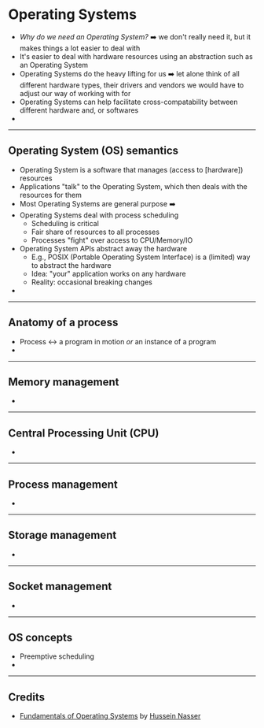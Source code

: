# Operating Systems

- _Why do we need an Operating System?_ :arrow_right: we don't really need it, but it makes things a lot easier to deal with
- It's easier to deal with hardware resources using an abstraction such as an Operating System
- Operating Systems do the heavy lifting for us :arrow_right: let alone think of all different hardware types, their drivers and vendors we would have to adjust our way of working with for
- Operating Systems can help facilitate cross-compatability between different hardware and, or softwares
- 

---

## Operating System (OS) semantics

- Operating System is a software that manages (access to [hardware]) resources
- Applications "talk" to the Operating System, which then deals with the resources for them
- Most Operating Systems are general purpose :arrow_right: 
- Operating Systems deal with process scheduling
  - Scheduling is critical
  - Fair share of resources to all processes
  - Processes "fight" over access to CPU/Memory/IO
- Operating System APIs abstract away the hardware
  - E.g., POSIX (Portable Operating System Interface) is a (limited) way to abstract the hardware
  - Idea: "your" application works on any hardware
  - Reality: occasional breaking changes
- 

---

## Anatomy of a process

- Process :left_right_arrow: a program in motion _or_ an instance of a program
- 

---

## Memory management

- 

---

## Central Processing Unit (CPU)

-

---

## Process management

-

---

## Storage management

-

---

## Socket management

-

---

## OS concepts

- Preemptive scheduling
- 

---

## Credits

- [Fundamentals of Operating Systems](https://udemy.com/course/fundamentals-of-operating-systems/) by [Hussein Nasser](https://udemy.com/user/hussein-nasser-7/)
